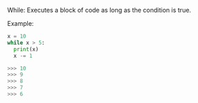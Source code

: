 While: Executes a block of code as long as the condition is true.

Example:

```python
x = 10
while x > 5:
  print(x)
  x -= 1

>>> 10
>>> 9
>>> 8
>>> 7
>>> 6
```
